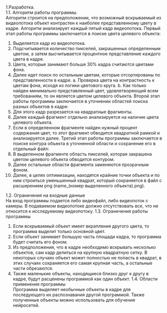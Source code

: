 1.Разработка.  
1.1. Алгоритм работы программы.  
Алгоритм строится на предположении, что возможный вскрываемый из видеопотока объект контрастен к наиболее представленному цвету в кадре.
Алгоритм анализирует каждый пятый кадр видеопотока.
Первый этап работы программы заключается в поиске цвета целевого объекта:
1.	Выделяется кадр из видеопотока.
2.	Подсчитывается количество пикселей, закрашенных определенным цветом, а затем высчитывается процентное представление каждого цвета в кадре.
3.	Цвета, которые занимают больше 30% кадра считаются цветами фона.
4.	Далее идет поиск по остальным цветам, которые отсортированы по представленности в кадре.
a.	Проверка цвета на контрастность к цветам фона, исходя из логики цветового круга.
b.	Как только найден минимально представленный цвет, удовлетворяющий всем требованиям, то он является цветом целевого объекта.
Второй этап работы программы заключается в уточнении областей поиска разных объектов в кадре:
1.	Для этого кадр разрезается на квадратные фрагменты.
2.	Далее каждый фрагмент отдельно анализируется на наличие цвета целевого объекта.
3.	Если в определенном фрагменте найден нужный процент содержания цвет, то этот фрагмент обводится квадратной рамкой и анализируется далее.
Третий этап работы программы заключается в поиске контура объекта в уточненной области и сохранение его в отдельный файл:
1.	В выделенном фрагменте область пикселей, которая закрашена цветом целевого объекта обводится контуром.
2.	Далее остальные области фрагмента заменяются прозрачным фоном.
3.	Далее, в целях оптимизации, находятся крайние точки объекта и по ним строиться уменьшенный квадрат, который сохраняется в файл с расширением png (name_(номер выделенного объекта).png).

1.2. Ограничения на входные данные  
На вход программы подается либо видеофайл, либо видеопоток с камеры.
В подаваемом видеопотоке должно отсутствовать все, что не относится к исследуемому видеопотоку.
1.3. Ограничения работы программы
1.	Если вскрываемый объект имеет вкрапления другого цвета, то программа выделит только основной цвет.
2.	Если объект занимает большую часть площади кадра, то программа будет считать его фоном.
3.	Из предположения, что в кадре необходимо вскрывать несколько объектов, сам кадр делиться на крупную квадратную сетку. В некоторых случаях объект может полностью не попасть в квадрат, в этих случаях сохраняется его самая крупная часть, а остальные части обрезаются.
4.	Также маленькие объекты, находящиеся близко друг к другу в кадре, будут расценены программой как один объект. 
1.4. Области применения программы  
Программа выделяет необычные объекты в кадре для последующего их распознавания другой программой.
Также полученные объекты можно использовать для обучения нейросетей.
